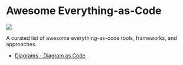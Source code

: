 # Awesome Everything-as-Code

<img src="https://render.githubusercontent.com/render/math?math=x\leftarrow\text{code}">

A curated list of awesome everything-as-code tools, frameworks, and approaches.

* [Diagrams - Diagram as Code](https://github.com/mingrammer/diagrams)
